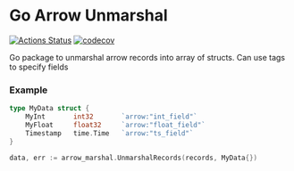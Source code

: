 # Go Arrow Unmarshal

[![Actions Status](https://github.com/AnteWall/arrow-marshal/actions/workflows/test.yml/badge.svg)](https://github.com/antewall/arrow-marshal/actions)
[![codecov](https://codecov.io/gh/antewall/arrow-marshal/branch/main/graph/badge.svg?token=Q34XFBUMCC)](https://codecov.io/gh/antewall/arrow-marshal)

Go package to unmarshal arrow records into array of structs. Can use tags to specify fields

### Example

```go
type MyData struct {
    MyInt       int32       `arrow:"int_field"`
    MyFloat     float32     `arrow:"float_field"`    
    Timestamp   time.Time   `arrow:"ts_field"`
}

data, err := arrow_marshal.UnmarshalRecords(records, MyData{})
```
